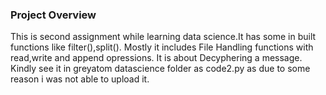 ### Project Overview

 This is second assignment while learning data science.It has some in built functions like filter(),split(). Mostly it includes File Handling functions with read,write and append opressions. It is about Decyphering a message. Kindly see it in greyatom datascience folder as code2.py as due to some reason i was not able to upload it.


